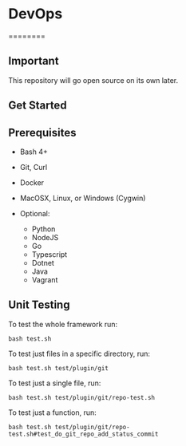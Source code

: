 # DevOps
========

## Important

This repository will go open source on its own later.

## Get Started




## Prerequisites

* Bash 4+
* Git, Curl
* Docker
* MacOSX, Linux, or Windows (Cygwin)
* Optional:

    * Python
    * NodeJS
    * Go
    * Typescript
    * Dotnet
    * Java
    * Vagrant

## Unit Testing

To test the whole framework run:

```
bash test.sh
```

To test just files in a specific directory, run:

```
bash test.sh test/plugin/git
```

To test just a single file, run:

```
bash test.sh test/plugin/git/repo-test.sh
```

To test just a function, run:

```
bash test.sh test/plugin/git/repo-test.sh#test_do_git_repo_add_status_commit
```
